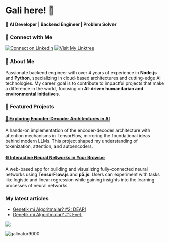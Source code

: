 <!-- Start of bio -->
# **Gali** here! 👋

🚀 **AI Developer | Backend Engineer | Problem Solver**  

### 🔗 Connect with Me  
[![Connect on LinkedIn](https://img.shields.io/badge/-LinkedIn-blue?style=for-the-badge&logo=linkedin)](https://www.linkedin.com/in/galiun)
[![Visit My Linktree](https://img.shields.io/badge/-Linktree-black?style=for-the-badge&logo=linktree)](https://linktr.ee/butunworks)  

### 🌟 About Me  
Passionate backend engineer with over 4 years of experience in **Node.js** and **Python**, specializing in cloud-based architectures and cutting-edge AI technologies. My career goal is to contribute to impactful projects that make a difference in the world, focusing on **AI-driven humanitarian and environmental initiatives**.  

### 🔭 Featured Projects  

#### [🤖 **Exploring Encoder-Decoder Architectures in AI**  ](https://github.com/galinator9000/tf_encdec_seq2seq)
A hands-on implementation of the encoder-decoder architecture with attention mechanisms in TensorFlow, mirroring the foundational ideas behind modern LLMs. This project shaped my understanding of tokenization, attention, and autoencoders.

#### [🌐 **Interactive Neural Networks in Your Browser** ](https://github.com/galinator9000/artificialneural.network)  
A web-based app for building and visualizing fully-connected neural networks using **TensorFlow.js** and **p5.js**. Users can experiment with tasks like logistic and linear regression while gaining insights into the learning processes of neural networks.
<!-- End of bio -->

<h3 align="left">My latest articles</h3>

<!-- BLOG-POST-LIST:START -->
- [Genetik mi Algoritmalar?  #2: DEAP!](https://medium.com/rsparametrelerbutunu/genetik-mi-algoritmalar-2-deap-faaaaab756f7?source=rss-873ea545dd09------2)
- [Genetik mi Algoritmalar?  #1: Evet.](https://medium.com/rsparametrelerbutunu/genetik-mi-algoritmalar-1-evet-9fded872060b?source=rss-873ea545dd09------2)
<!-- BLOG-POST-LIST:END -->

<!-- Commit counter -->
<div align="left">
  
  ![](https://readme.rocks/api/view/64456979250c4cf5d562f5bf)
</div>

<!-- View counter -->
<p align="left"> <img src="https://komarev.com/ghpvc/?username=galinator9000&label=Views&color=010002&style=flat-square" alt="galinator9000" /> </p>
